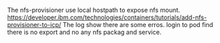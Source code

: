 The nfs-provisioner use local hostpath to expose nfs mount.
https://developer.ibm.com/technologies/containers/tutorials/add-nfs-provisioner-to-icp/
The log show there are some erros. 
login to pod find there is no export and no any nfs packag and service.

